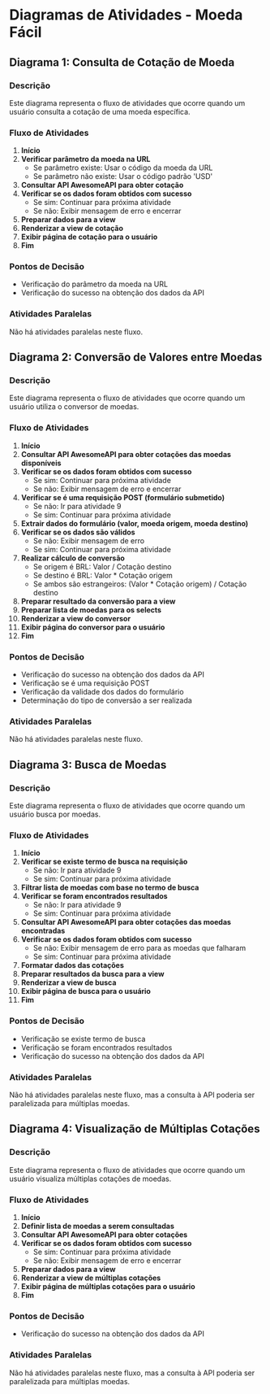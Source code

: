 # Diagramas de Atividades - Moeda Fácil

## Diagrama 1: Consulta de Cotação de Moeda

### Descrição

Este diagrama representa o fluxo de atividades que ocorre quando um usuário consulta a cotação de uma moeda específica.

### Fluxo de Atividades

1. **Início**
2. **Verificar parâmetro da moeda na URL**
   - Se parâmetro existe: Usar o código da moeda da URL
   - Se parâmetro não existe: Usar o código padrão 'USD'
3. **Consultar API AwesomeAPI para obter cotação**
4. **Verificar se os dados foram obtidos com sucesso**
   - Se sim: Continuar para próxima atividade
   - Se não: Exibir mensagem de erro e encerrar
5. **Preparar dados para a view**
6. **Renderizar a view de cotação**
7. **Exibir página de cotação para o usuário**
8. **Fim**

### Pontos de Decisão

- Verificação do parâmetro da moeda na URL
- Verificação do sucesso na obtenção dos dados da API

### Atividades Paralelas

Não há atividades paralelas neste fluxo.

## Diagrama 2: Conversão de Valores entre Moedas

### Descrição

Este diagrama representa o fluxo de atividades que ocorre quando um usuário utiliza o conversor de moedas.

### Fluxo de Atividades

1. **Início**
2. **Consultar API AwesomeAPI para obter cotações das moedas disponíveis**
3. **Verificar se os dados foram obtidos com sucesso**
   - Se sim: Continuar para próxima atividade
   - Se não: Exibir mensagem de erro e encerrar
4. **Verificar se é uma requisição POST (formulário submetido)**
   - Se não: Ir para atividade 9
   - Se sim: Continuar para próxima atividade
5. **Extrair dados do formulário (valor, moeda origem, moeda destino)**
6. **Verificar se os dados são válidos**
   - Se não: Exibir mensagem de erro
   - Se sim: Continuar para próxima atividade
7. **Realizar cálculo de conversão**
   - Se origem é BRL: Valor / Cotação destino
   - Se destino é BRL: Valor \* Cotação origem
   - Se ambos são estrangeiros: (Valor \* Cotação origem) / Cotação destino
8. **Preparar resultado da conversão para a view**
9. **Preparar lista de moedas para os selects**
10. **Renderizar a view do conversor**
11. **Exibir página do conversor para o usuário**
12. **Fim**

### Pontos de Decisão

- Verificação do sucesso na obtenção dos dados da API
- Verificação se é uma requisição POST
- Verificação da validade dos dados do formulário
- Determinação do tipo de conversão a ser realizada

### Atividades Paralelas

Não há atividades paralelas neste fluxo.

## Diagrama 3: Busca de Moedas

### Descrição

Este diagrama representa o fluxo de atividades que ocorre quando um usuário busca por moedas.

### Fluxo de Atividades

1. **Início**
2. **Verificar se existe termo de busca na requisição**
   - Se não: Ir para atividade 9
   - Se sim: Continuar para próxima atividade
3. **Filtrar lista de moedas com base no termo de busca**
4. **Verificar se foram encontrados resultados**
   - Se não: Ir para atividade 9
   - Se sim: Continuar para próxima atividade
5. **Consultar API AwesomeAPI para obter cotações das moedas encontradas**
6. **Verificar se os dados foram obtidos com sucesso**
   - Se não: Exibir mensagem de erro para as moedas que falharam
   - Se sim: Continuar para próxima atividade
7. **Formatar dados das cotações**
8. **Preparar resultados da busca para a view**
9. **Renderizar a view de busca**
10. **Exibir página de busca para o usuário**
11. **Fim**

### Pontos de Decisão

- Verificação se existe termo de busca
- Verificação se foram encontrados resultados
- Verificação do sucesso na obtenção dos dados da API

### Atividades Paralelas

Não há atividades paralelas neste fluxo, mas a consulta à API poderia ser paralelizada para múltiplas moedas.

## Diagrama 4: Visualização de Múltiplas Cotações

### Descrição

Este diagrama representa o fluxo de atividades que ocorre quando um usuário visualiza múltiplas cotações de moedas.

### Fluxo de Atividades

1. **Início**
2. **Definir lista de moedas a serem consultadas**
3. **Consultar API AwesomeAPI para obter cotações**
4. **Verificar se os dados foram obtidos com sucesso**
   - Se sim: Continuar para próxima atividade
   - Se não: Exibir mensagem de erro e encerrar
5. **Preparar dados para a view**
6. **Renderizar a view de múltiplas cotações**
7. **Exibir página de múltiplas cotações para o usuário**
8. **Fim**

### Pontos de Decisão

- Verificação do sucesso na obtenção dos dados da API

### Atividades Paralelas

Não há atividades paralelas neste fluxo, mas a consulta à API poderia ser paralelizada para múltiplas moedas.

